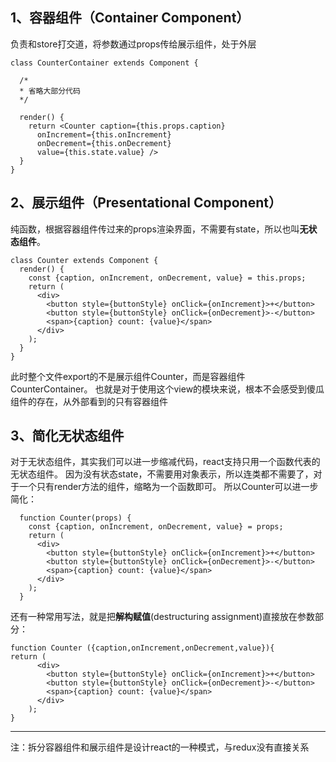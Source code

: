 ## 1、容器组件（Container Component）
负责和store打交道，将参数通过props传给展示组件，处于外层
```
class CounterContainer extends Component {
  
  /*
  * 省略大部分代码
  */

  render() {
    return <Counter caption={this.props.caption}
      onIncrement={this.onIncrement}
      onDecrement={this.onDecrement}
      value={this.state.value} />
  }
}
```


## 2、展示组件（Presentational Component）
纯函数，根据容器组件传过来的props渲染界面，不需要有state，所以也叫**无状态组件**。

``` 
class Counter extends Component {
  render() {
    const {caption, onIncrement, onDecrement, value} = this.props;
    return (
      <div>
        <button style={buttonStyle} onClick={onIncrement}>+</button>
        <button style={buttonStyle} onClick={onDecrement}>-</button>
        <span>{caption} count: {value}</span>
      </div>
    );
  }
} 
```
此时整个文件export的不是展示组件Counter，而是容器组件CounterContainer。
也就是对于使用这个view的模块来说，根本不会感受到傻瓜组件的存在，从外部看到的只有容器组件

## 3、简化无状态组件
对于无状态组件，其实我们可以进一步缩减代码，react支持只用一个函数代表的无状态组件。
因为没有状态state，不需要用对象表示，所以连类都不需要了，对于一个只有render方法的组件，缩略为一个函数即可。
所以Counter可以进一步简化：

```
  function Counter(props) {
    const {caption, onIncrement, onDecrement, value} = props;
    return (
      <div>
        <button style={buttonStyle} onClick={onIncrement}>+</button>
        <button style={buttonStyle} onClick={onDecrement}>-</button>
        <span>{caption} count: {value}</span>
      </div>
    );
  }
```
还有一种常用写法，就是把**解构赋值**(destructuring assignment)直接放在参数部分：
```
function Counter ({caption,onIncrement,onDecrement,value}){
return (
      <div>
        <button style={buttonStyle} onClick={onIncrement}>+</button>
        <button style={buttonStyle} onClick={onDecrement}>-</button>
        <span>{caption} count: {value}</span>
      </div>
    );
}
```



---

注：拆分容器组件和展示组件是设计react的一种模式，与redux没有直接关系


